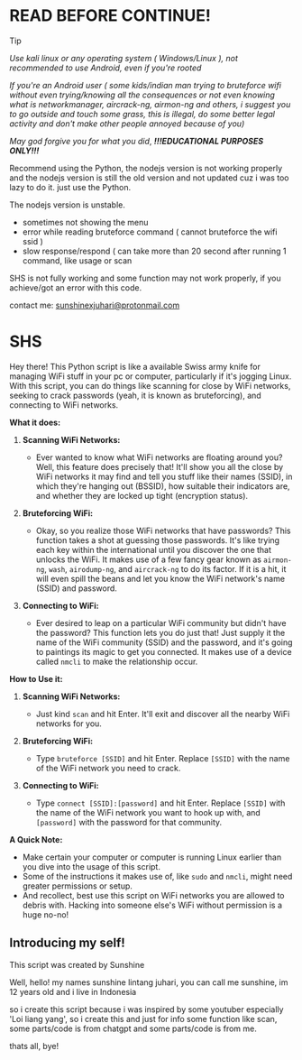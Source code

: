 
# READ BEFORE CONTINUE!

> [!TIP]
> _Use kali linux or any operating system ( Windows/Linux ), not recommended to use Android, even if you're rooted_

 _If you're an Android user ( some  kids/indian man trying to bruteforce wifi without even trying/knowing all the consequences or not even knowing what is networkmanager, aircrack-ng, airmon-ng and others, i suggest you to go outside and touch some grass, this is illegal, do some better legal activity and don't make other people annoyed because of you)_

_May god forgive you for what you did_, _**!!!EDUCATIONAL PURPOSES ONLY!!!**_


Recommend using the Python, the nodejs version is not working properly and the nodejs version is still the old version and not updated cuz i was too lazy to do it. just use the Python. 

The nodejs version is unstable.
- sometimes not showing the menu 
- error while reading bruteforce command ( cannot bruteforce the wifi ssid )
- slow response/respond ( can take more than 20 second after running 1 command, like usage or scan

SHS is not fully working and some function may not work properly, if you achieve/got an error with this code.

contact me: sunshinexjuhari@protonmail.com

# SHS

Hey there! This Python script is like a available Swiss army knife for managing WiFi stuff in your pc or computer, particularly if it's jogging Linux. With this script, you can do things like scanning for close by WiFi networks, seeking to crack passwords (yeah, it is known as bruteforcing), and connecting to WiFi networks.

**What it does:**

1. **Scanning WiFi Networks:**
   - Ever wanted to know what WiFi networks are floating around you? Well, this feature does precisely that! It'll show you all the close by WiFi networks it may find and tell you stuff like their names (SSID), in which they're hanging out (BSSID), how suitable their indicators are, and whether they are locked up tight (encryption status).

2. **Bruteforcing WiFi:**
   - Okay, so you realize those WiFi networks that have passwords? This function takes a shot at guessing those passwords. It's like trying each key within the international until you discover the one that unlocks the WiFi. It makes use of a few fancy gear known as `airmon-ng`, `wash`, `airodump-ng`, and `aircrack-ng` to do its factor. If it is a hit, it will even spill the beans and let you know the WiFi network's name (SSID) and password.

3. **Connecting to WiFi:**
   - Ever desired to leap on a particular WiFi community but didn't have the password? This function lets you do just that! Just supply it the name of the WiFi community (SSID) and the password, and it's going to paintings its magic to get you connected. It makes use of a device called `nmcli` to make the relationship occur.

**How to Use it:**

1. **Scanning WiFi Networks:**
   - Just kind `scan` and hit Enter. It'll exit and discover all the nearby WiFi networks for you.

2. **Bruteforcing WiFi:**
   - Type `bruteforce [SSID]` and hit Enter. Replace `[SSID]` with the name of the WiFi network you need to crack.

3. **Connecting to WiFi:**
   - Type `connect [SSID]:[password]` and hit Enter. Replace `[SSID]` with the name of the WiFi network you want to hook up with, and `[password]` with the password for that community.

**A Quick Note:**
- Make certain your computer or computer is running Linux earlier than you dive into the usage of this script.
- Some of the instructions it makes use of, like `sudo` and `nmcli`, might need greater permissions or setup.
- And recollect, best use this script on WiFi networks you are allowed to debris with. Hacking into someone else's WiFi without permission is a huge no-no!

## Introducing my self!

This script was created by Sunshine

Well, hello! my names sunshine lintang juhari, you can call me sunshine, im 12 years old and i live in Indonesia

so i create this script because i was inspired by some youtuber especially 'Loi liang yang', so i create this and just for info some function like scan, some parts/code is from chatgpt and some parts/code is from me.

thats all, bye!
